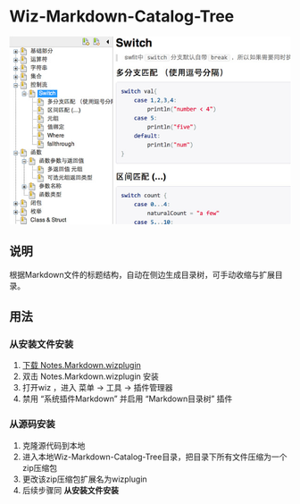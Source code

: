 Wiz-Markdown-Catalog-Tree
=========================
![image](https://raw.githubusercontent.com/webpatch/Wiz-Markdown-Catalog-Tree/master/screen-shot.jpg)

## 说明
根据Markdown文件的标题结构，自动在侧边生成目录树，可手动收缩与扩展目录。

## 用法
### 从安装文件安装
1. [下载 Notes.Markdown.wizplugin](https://github.com/webpatch/Wiz-Markdown-Catalog-Tree/releases/download/v1.0/Notes.Markdown.wizplugin)
2. 双击 Notes.Markdown.wizplugin 安装
3. 打开wiz ，进入 菜单 -> 工具 -> 插件管理器
4. 禁用 “系统插件Markdown” 并启用 “Markdown目录树” 插件

### 从源码安装
1. 克隆源代码到本地
2. 进入本地Wiz-Markdown-Catalog-Tree目录，把目录下所有文件压缩为一个zip压缩包
3. 更改该zip压缩包扩展名为wizplugin
4. 后续步骤同 **从安装文件安装**
